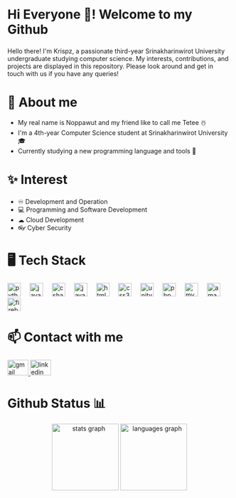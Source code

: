 <h1 align="left">Hi Everyone 👋! Welcome to my Github</h1>

###

<p align="left">Hello there! I'm Krispz, a passionate third-year Srinakharinwirot University undergraduate studying computer science. My interests, contributions, and projects are displayed in this repository. Please look around and get in touch with us if you have any queries!</p>

###

<h1 align="left">🧭 About me</h1>

- My real name is Noppawut and my friend like to call me Tetee ☃️
- I'm a 4th-year Computer Science student at Srinakharinwirot University 🎓
- Currently studying a new programming language and tools 📝

#

<h1 align="left">✨ Interest</h1>

###

- ♾️ Development and Operation
- 💻 Programming and Software Development
- ☁ Cloud Development
- 👓 Cyber Security

###
<h1 align="left">🖥 Tech Stack</h1>

###

<div align="left">
  <img src="https://cdn.jsdelivr.net/gh/devicons/devicon/icons/python/python-original.svg" height="30" alt="python logo"  />
  <img width="12" />
  <img src="https://skillicons.dev/icons?i=java" height="30" alt="java logo"  />
  <img width="12" />
  <img src="https://cdn.jsdelivr.net/gh/devicons/devicon/icons/csharp/csharp-original.svg" height="30" alt="csharp logo"  />
  <img width="12" />
  <img src="https://cdn.jsdelivr.net/gh/devicons/devicon/icons/javascript/javascript-original.svg" height="30" alt="javascript logo"  />
  <img width="12" />
  <img src="https://cdn.jsdelivr.net/gh/devicons/devicon/icons/html5/html5-original.svg" height="30" alt="html5 logo"  />
  <img width="12" />
  <img src="https://cdn.jsdelivr.net/gh/devicons/devicon/icons/css3/css3-original.svg" height="30" alt="css3 logo"  />
  <img width="12" />
  <img src="https://skillicons.dev/icons?i=unity" height="30" alt="unity logo"  />
  <img width="12" />
  <img src="https://skillicons.dev/icons?i=php" height="30" alt="php logo"  />
  <img width="12" />
  <img src="https://skillicons.dev/icons?i=mysql" height="30" alt="mysql logo"  />
  <img width="12" />
  <img src="https://skillicons.dev/icons?i=aws" height="30" alt="amazonwebservices logo"  />
  <img width="12" />
  <img src="https://skillicons.dev/icons?i=firebase" height="30" alt="firebase logo"  />
</div>


###

<h1 align="left">📫 Contact with me</h1>

###

<div align="left">
  <a href="noppawut.yiang@gmail.com" target="_blank">
    <img src="https://raw.githubusercontent.com/maurodesouza/profile-readme-generator/master/src/assets/icons/social/gmail/default.svg" width="47" height="35" alt="gmail logo"  />
  </a>
  <a href="https://www.linkedin.com/in/noppawut/" target="_blank">
    <img src="https://raw.githubusercontent.com/maurodesouza/profile-readme-generator/master/src/assets/icons/social/linkedin/default.svg" width="47" height="35" alt="linkedin logo"  />
  </a>
</div>


###

<h1 align="left">Github Status 📊</h1>

<div align="center">
  <img src="https://github-readme-stats.vercel.app/api?username=Krispzin&hide_title=false&hide_rank=false&show_icons=true&include_all_commits=true&count_private=true&disable_animations=false&theme=dracula&locale=en&hide_border=true" height="150" alt="stats graph"  />
  <img src="https://github-readme-stats.vercel.app/api/top-langs?username=Krispzin&locale=en&hide_title=false&layout=compact&card_width=320&langs_count=6&theme=dracula&hide_border=true" height="150" alt="languages graph"  />
</div>

###

